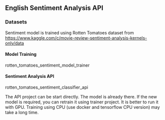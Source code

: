 ## English Sentiment Analysis API

### Datasets
Sentiment model is trained using Rotten Tomatoes dataset from 
https://www.kaggle.com/c/movie-review-sentiment-analysis-kernels-only/data

#### Model Training
rotten_tomatoes_sentiment_model_trainer


#### Sentiment Analysis API
rotten_tomatoes_sentiment_classifier_api

The API project can be start directly. The model is already there.
If the new model is required, you can retrain it using trainer project. 
It is better to run it with GPU. Training using CPU (use docker and tensorflow CPU version) may take a long time.
